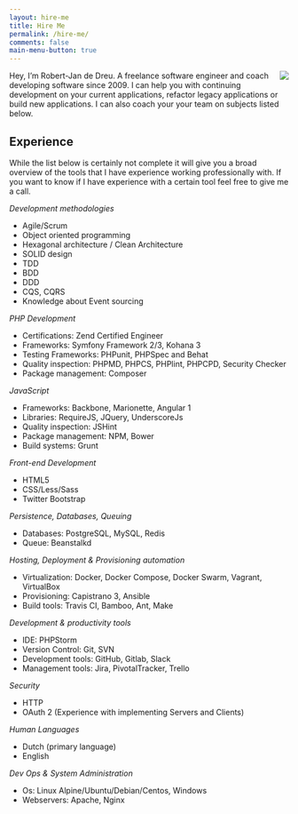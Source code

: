```yaml
---
layout: hire-me
title: Hire Me
permalink: /hire-me/
comments: false
main-menu-button: true
---
```


<img style="float: right" src="{{ site.url }}/assets/img/author.png">
Hey, I’m Robert-Jan de Dreu. A freelance software engineer and coach developing software since 2009. I can help you
with continuing development on your current applications, refactor legacy applications or build new applications. 
I can also coach your your team on subjects listed below.

## Experience
While the list below is certainly not complete it will give you a broad overview of the tools that I have experience
working professionally with. If you want to know if I have experience with a certain tool feel free to give me a call.

_Development methodologies_
- Agile/Scrum
- Object oriented programming
- Hexagonal architecture / Clean Architecture
- SOLID design
- TDD
- BDD
- DDD
- CQS, CQRS
- Knowledge about Event sourcing

_PHP Development_
- Certifications: Zend Certified Engineer
- Frameworks: Symfony Framework 2/3, Kohana 3
- Testing Frameworks: PHPunit, PHPSpec and Behat
- Quality inspection: PHPMD, PHPCS, PHPlint, PHPCPD, Security Checker
- Package management: Composer

_JavaScript_
- Frameworks: Backbone, Marionette, Angular 1
- Libraries: RequireJS, JQuery, UnderscoreJs
- Quality inspection: JSHint
- Package management: NPM, Bower
- Build systems: Grunt

_Front-end Development_
- HTML5
- CSS/Less/Sass
- Twitter Bootstrap

_Persistence, Databases, Queuing_
- Databases: PostgreSQL, MySQL, Redis
- Queue: Beanstalkd

_Hosting, Deployment & Provisioning automation_
- Virtualization: Docker, Docker Compose, Docker Swarm, Vagrant, VirtualBox
- Provisioning: Capistrano 3, Ansible
- Build tools: Travis CI, Bamboo, Ant, Make

_Development & productivity tools_
- IDE: PHPStorm
- Version Control: Git, SVN
- Development tools: GitHub, Gitlab, Slack
- Management tools: Jira, PivotalTracker, Trello

_Security_
- HTTP
- OAuth 2 (Experience with implementing Servers and Clients)

_Human Languages_
- Dutch (primary language)
- English

_Dev Ops & System Administration_
- Os: Linux Alpine/Ubuntu/Debian/Centos, Windows
- Webservers: Apache, Nginx
